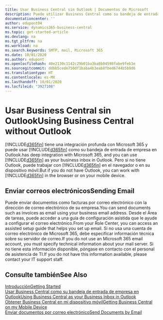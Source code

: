 ```yaml
---
title: Usar Business Central sin Outlook | Documentos de Microsoft
description: Puede utilizar Business Central como su bandeja de entrada de empresa en Outlook porque está integrado con Microsoft 365; sin embargo, también puede trabajar sin Outlook en un navegador o en su dispositivo móvil.
documentationcenter: ''
author: edupont04
ms.service: dynamics365-business-central
ms.topic: get-started-article
ms.devlang: na
ms.tgt_pltfrm: na
ms.workload: na
ms.search.keywords: SMTP, mail, Microsoft 365
ms.date: 10/01/2020
ms.author: edupont
ms.openlocfilehash: 40e2130c1142c29b01ba3ba8b04598fabe9feb3e
ms.sourcegitcommit: ddbb5cede750df1baba4b3eab8fbed6744b5b9d6
ms.translationtype: HT
ms.contentlocale: es-MX
ms.lasthandoff: 10/01/2020
ms.locfileid: "3927108"
---
```

# <a name="using-business-central-without-outlook"></a><span data-ttu-id="96da4-103">Usar Business Central sin Outlook</span><span class="sxs-lookup"><span data-stu-id="96da4-103">Using Business Central without Outlook</span></span>
[!INCLUDE[d365fin](includes/d365fin_md.md)] <span data-ttu-id="96da4-104">tiene una integración profunda con Microsoft 365 y puede usar [!INCLUDE[d365fin](includes/d365fin_md.md)] como su bandeja de entrada de empresa en Outlook.</span><span class="sxs-lookup"><span data-stu-id="96da4-104">has deep integration with Microsoft 365, and you can use [!INCLUDE[d365fin](includes/d365fin_md.md)] as your business inbox in Outlook.</span></span> <span data-ttu-id="96da4-105">Pero si no tiene Outlook, puede trabajar con [!INCLUDE[d365fin](includes/d365fin_md.md)] en el navegador o en su dispositivo móvil.</span><span class="sxs-lookup"><span data-stu-id="96da4-105">But if you do not have Outlook, you can work with [!INCLUDE[d365fin](includes/d365fin_md.md)] in the browser or on your mobile device.</span></span>  

## <a name="sending-email"></a><span data-ttu-id="96da4-106">Enviar correos electrónicos</span><span class="sxs-lookup"><span data-stu-id="96da4-106">Sending Email</span></span>
<span data-ttu-id="96da4-107">Puede enviar documentos como facturas por correo electrónico con la dirección de correo electrónico de su empresa.</span><span class="sxs-lookup"><span data-stu-id="96da4-107">You can send documents such as invoices as email using your business email address.</span></span> <span data-ttu-id="96da4-108">Desde el Área de tareas, puede acceder a una guía de configuración asistida que le ayude a configurar el correo electrónico.</span><span class="sxs-lookup"><span data-stu-id="96da4-108">From your Role Center, you can access an assisted setup guide that helps you set up email.</span></span> <span data-ttu-id="96da4-109">Si no usa una cuenta de correo electrónico de Microsoft 365, debe especificar información técnica sobre su servidor de correo.</span><span class="sxs-lookup"><span data-stu-id="96da4-109">If you do not use an Microsoft 365 email account, you must specify technical information about your mail server.</span></span> <span data-ttu-id="96da4-110">Si no tiene esta información disponible, póngase en contacto con el personal de asistencia de TI.</span><span class="sxs-lookup"><span data-stu-id="96da4-110">If you do not have this information available, please contact your IT support staff.</span></span>  


## <a name="see-also"></a><span data-ttu-id="96da4-111">Consulte también</span><span class="sxs-lookup"><span data-stu-id="96da4-111">See Also</span></span>
[<span data-ttu-id="96da4-112">Introducción</span><span class="sxs-lookup"><span data-stu-id="96da4-112">Getting Started</span></span>](product-get-started.md)  
[<span data-ttu-id="96da4-113">Usar Business Central como su bandeja de entrada de empresa en Outlook</span><span class="sxs-lookup"><span data-stu-id="96da4-113">Using Business Central as your Business Inbox in Outlook</span></span>](admin-outlook.md)  
[<span data-ttu-id="96da4-114">Obtener Business Central en mi dispositivo móvil</span><span class="sxs-lookup"><span data-stu-id="96da4-114">Getting Business Central on my Mobile Device</span></span>](install-mobile-app.md)  
[<span data-ttu-id="96da4-115">Enviar documentos por correo electrónico</span><span class="sxs-lookup"><span data-stu-id="96da4-115">Send Documents by Email</span></span>](ui-how-send-documents-email.md)
